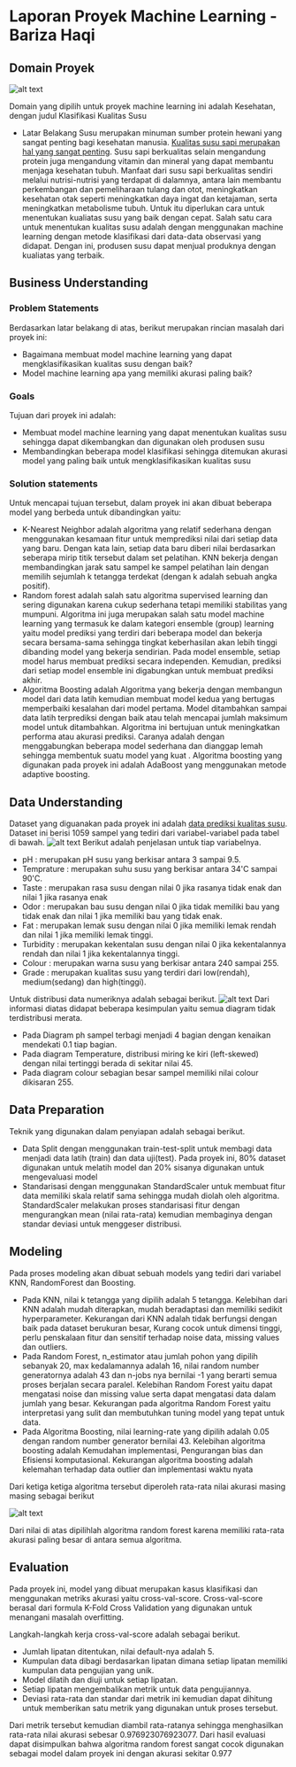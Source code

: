 # Laporan Proyek Machine Learning - Bariza Haqi

## Domain Proyek

![alt text](http://asset-a.grid.id/crop/0x0:0x0/750x500/photo/intisarifoto/original/5741_benarkah-kualitas-susu-segar-lebih-baik-dari-susu-bubuk.jpg)

Domain yang dipilih untuk proyek machine learning ini adalah Kesehatan, dengan judul Klasifikasi Kualitas Susu

- Latar Belakang
Susu merupakan minuman sumber protein hewani yang sangat penting bagi kesehatan manusia. [Kualitas susu sapi merupakan hal yang sangat penting](https://www.nestle.co.id/kisah/susu-sapi-berkualitas-untuk-konsumsi-sehari-hari). Susu sapi berkualitas selain mengandung protein juga mengandung vitamin dan mineral yang dapat membantu menjaga kesehatan tubuh. Manfaat dari susu sapi berkualitas sendiri melalui nutrisi-nutrisi yang terdapat di dalamnya, antara lain membantu perkembangan dan pemeliharaan tulang dan otot, meningkatkan kesehatan otak seperti meningkatkan daya ingat dan ketajaman, serta meningkatkan metabolisme tubuh. Untuk itu diperlukan cara untuk menentukan kualiatas susu yang baik dengan cepat. Salah satu cara untuk menentukan kualitas susu adalah dengan menggunakan machine learning dengan metode klasifikasi dari data-data observasi yang didapat. Dengan ini, produsen susu dapat menjual produknya dengan kualiatas yang terbaik.

## Business Understanding

### Problem Statements

Berdasarkan latar belakang di atas, berikut merupakan rincian masalah dari proyek ini:
- Bagaimana membuat model machine learning yang dapat mengklasifikasikan kualitas susu dengan baik?
- Model machine learning apa yang memiliki akurasi paling baik?

### Goals

Tujuan dari proyek ini adalah:
- Membuat model machine learning yang dapat menentukan kualitas susu sehingga dapat dikembangkan dan digunakan oleh produsen susu
- Membandingkan beberapa model klasifikasi sehingga ditemukan akurasi model yang paling baik untuk mengklasifikasikan kualitas susu


### Solution statements
Untuk mencapai tujuan tersebut, dalam proyek ini akan dibuat beberapa model yang berbeda untuk dibandingkan yaitu:
- K-Nearest Neighbor adalah algoritma yang relatif sederhana dengan menggunakan kesamaan fitur untuk memprediksi nilai dari setiap data yang baru. Dengan kata lain, setiap data baru diberi nilai berdasarkan seberapa mirip titik tersebut dalam set pelatihan. KNN bekerja dengan membandingkan jarak satu sampel ke sampel pelatihan lain dengan memilih sejumlah k tetangga terdekat (dengan k adalah sebuah angka positif).
- Random forest adalah salah satu algoritma supervised learning dan sering digunakan karena cukup sederhana tetapi memiliki stabilitas yang mumpuni. Algoritma ini juga merupakan salah satu model machine learning yang termasuk ke dalam kategori ensemble (group) learning yaitu model prediksi yang terdiri dari beberapa model dan bekerja secara bersama-sama sehingga tingkat keberhasilan akan lebih tinggi dibanding model yang bekerja sendirian. Pada model ensemble, setiap model harus membuat prediksi secara independen. Kemudian, prediksi dari setiap model ensemble ini digabungkan untuk membuat prediksi akhir. 
- Algoritma Boosting adalah Algoritma yang bekerja dengan membangun model dari data latih kemudian membuat model kedua yang bertugas memperbaiki kesalahan dari model pertama. Model ditambahkan sampai data latih terprediksi dengan baik atau telah mencapai jumlah maksimum model untuk ditambahkan. Algoritma ini bertujuan untuk meningkatkan performa atau akurasi prediksi. Caranya adalah dengan menggabungkan beberapa model sederhana dan dianggap lemah sehingga membentuk suatu model yang kuat . Algoritma boosting yang digunakan pada proyek ini adalah AdaBoost yang menggunakan metode adaptive boosting.

## Data Understanding
Dataset yang diguanakan pada proyek ini adalah [data prediksi kualitas susu](https://www.kaggle.com/datasets/cpluzshrijayan/milkquality). Dataset ini berisi 1059 sampel yang tediri dari variabel-variabel pada tabel di bawah.
![alt text](/img/data.png)
Berikut adalah penjelasan untuk tiap variabelnya.
- pH : merupakan pH susu yang berkisar antara 3 sampai 9.5.
- Temprature : merupakan suhu susu yang berkisar antara 34'C sampai 90'C.
- Taste : merupakan rasa susu dengan nilai 0 jika rasanya tidak enak dan nilai 1 jika rasanya enak
- Odor : merupakan bau susu dengan nilai 0 jika tidak memiliki bau yang tidak enak dan nilai 1 jika memiliki bau yang tidak enak.
- Fat : merupakan lemak susu dengan nilai 0 jika memiliki lemak rendah dan nilai 1 jika memiliki lemak tinggi.
- Turbidity : merupakan kekentalan susu dengan nilai 0 jika kekentalannya rendah dan nilai 1 jika kekentalannya tinggi.
- Colour : merupakan warna susu yang berkisar antara 240 sampai 255.
- Grade : merupakan kualitas susu yang terdiri dari low(rendah), medium(sedang) dan high(tinggi).

Untuk distribusi data numeriknya adalah sebagai berikut.
![alt text](/img/distribution.png)
Dari informasi diatas didapat beberapa kesimpulan yaitu semua diagram tidak terdistribusi merata.

- Pada Diagram ph sampel terbagi menjadi 4 bagian dengan kenaikan mendekati 0.1 tiap bagian.
- Pada diagram Temperature, distribusi miring ke kiri (left-skewed) dengan nilai tertinggi berada di sekitar nilai 45.
- Pada diagram colour sebagian besar sampel memiliki nilai colour dikisaran 255.

## Data Preparation
Teknik yang digunakan dalam penyiapan adalah sebagai berikut.
- Data Split dengan menggunakan train-test-split untuk membagi data menjadi data latih (train) dan data uji(test). Pada proyek ini, 80% dataset digunakan untuk melatih model dan 20% sisanya digunakan untuk mengevaluasi model
- Standarisasi dengan menggunakan StandardScaler untuk membuat fitur data memiliki skala relatif sama sehingga mudah diolah oleh algoritma. StandardScaler melakukan proses standarisasi fitur dengan mengurangkan mean (nilai rata-rata) kemudian membaginya dengan standar deviasi untuk menggeser distribusi.

## Modeling
Pada proses modeling akan dibuat sebuah models yang tediri dari variabel KNN, RandomForest dan Boosting. 
- Pada KNN, nilai k tetangga yang dipilih adalah 5 tetangga. Kelebihan dari KNN adalah mudah diterapkan, mudah beradaptasi dan memiliki sedikit hyperparameter.
Kekurangan dari KNN adalah tidak berfungsi dengan baik pada dataset berukuran besar, Kurang cocok untuk dimensi tinggi, perlu penskalaan fitur dan sensitif terhadap noise data, missing values dan outliers.
- Pada Random Forest, n_estimator atau jumlah pohon yang dipilih sebanyak 20, max kedalamannya adalah 16, nilai random number generatornya adalah 43 dan n-jobs nya bernilai -1 yang berarti semua proses berjalan secara paralel. Kelebihan Random Forest yaitu dapat mengatasi noise dan missing value serta dapat mengatasi data dalam jumlah yang besar. Kekurangan pada algoritma Random Forest yaitu interpretasi yang sulit dan membutuhkan tuning model yang tepat untuk data.
- Pada Algoritma Boosting, nilai learning-rate yang dipilih adalah 0.05 dengan random number generator bernilai 43. Kelebihan algoritma boosting adalah Kemudahan implementasi, Pengurangan bias dan Efisiensi komputasional. Kekurangan algoritma boosting adalah kelemahan terhadap data outlier dan implementasi waktu nyata

Dari ketiga ketiga algoritma tersebut diperoleh rata-rata nilai akurasi masing masing sebagai berikut

![alt text](/img/mean.png)

Dari nilai di atas dipilihlah algoritma random forest karena memiliki rata-rata akurasi paling besar di antara semua algoritma.

## Evaluation
Pada proyek ini, model yang dibuat merupakan kasus klasifikasi dan menggunakan metriks akurasi yaitu cross-val-score. Cross-val-score berasal dari formula K-Fold Cross Validation yang digunakan untuk menangani masalah overfitting.

Langkah-langkah kerja cross-val-score adalah sebagai berikut.
- Jumlah lipatan ditentukan, nilai default-nya adalah 5.
- Kumpulan data dibagi berdasarkan lipatan dimana setiap lipatan memiliki kumpulan data pengujian yang unik.
- Model dilatih dan diuji untuk setiap lipatan.
- Setiap lipatan mengembalikan metrik untuk data pengujiannya.
- Deviasi rata-rata dan standar dari metrik ini kemudian dapat dihitung untuk memberikan satu metrik yang digunakan untuk proses tersebut.

Dari metrik tersebut kemudian diambil rata-ratanya sehingga menghasilkan rata-rata nilai akurasi sebesar 0.976923076923077.
Dari hasil evaluasi dapat disimpulkan bahwa algoritma random forest sangat cocok digunakan sebagai model dalam proyek ini dengan akurasi sekitar 0.977
